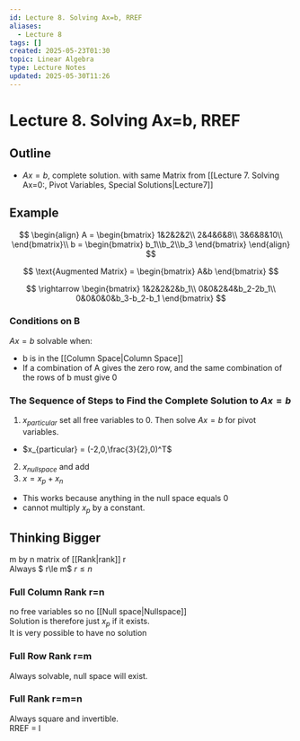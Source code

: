 ```yaml
---
id: Lecture 8. Solving Ax=b, RREF
aliases:
  - Lecture 8
tags: []
created: 2025-05-23T01:30
topic: Linear Algebra
type: Lecture Notes
updated: 2025-05-30T11:26
---
```


# Lecture 8. Solving Ax=b, RREF
## Outline
-  $Ax = b$, complete solution. with same Matrix from [[Lecture 7. Solving Ax=0:, Pivot Variables, Special Solutions|Lecture7]]
## Example

$$
\begin{align}
A = \begin{bmatrix}
1&2&2&2\\
2&4&6&8\\
3&6&8&10\\
\end{bmatrix}\\
b = \begin{bmatrix}
b_1\\b_2\\b_3
\end{bmatrix}
\end{align}
$$

$$
\text{Augmented Matrix} = \begin{bmatrix}
A&b
\end{bmatrix}
$$

$$
\rightarrow \begin{bmatrix}
1&2&2&2&b_1\\
0&0&2&4&b_2-2b_1\\
0&0&0&0&b_3-b_2-b_1
\end{bmatrix}
$$
### Conditions on B
$Ax=b$ solvable when:
- b is in the [[Column Space|Column Space]] 
- If a combination of A gives the zero row, and the same combination of the rows of b must give 0
### The Sequence of Steps to Find the Complete Solution to $Ax=b$

1. $x_{particular}$ set all free variables to 0. Then solve $Ax=b$ for pivot variables.
  - $x_{particular} = (-2,0,\frac{3}{2},0)^T$
2. $x_{nullspace}$ and add
3. $x = x_p + x_n$
  - This works because anything in the null space equals 0
  - cannot multiply $x_p$ by a constant.
## Thinking Bigger
m by n matrix of [[Rank|rank]] r\
Always $ r\le m$ $r \le n$
### Full Column Rank r=n
no free variables so no [[Null space|Nullspace]]\
Solution is therefore just $x_p$ if it exists.\
It is very possible to have no solution
### Full Row Rank r=m
Always solvable, null space will exist.
### Full Rank r=m=n
Always square and invertible.\
RREF = I
